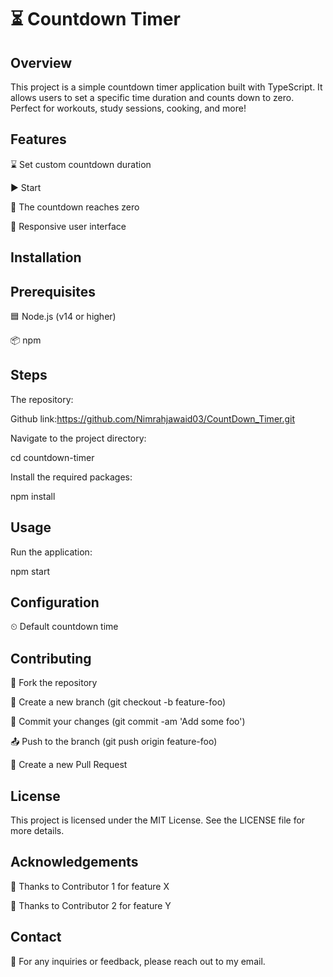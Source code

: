 # ⏳ Countdown Timer
## Overview
This project is a simple countdown timer application built with TypeScript. It allows users to set a specific time duration and counts down to zero. Perfect for workouts, study sessions, cooking, and more!

## Features

⌛ Set custom countdown duration

▶ Start

🔔 The countdown reaches zero

📱 Responsive user interface

## Installation

## Prerequisites

🟦 Node.js (v14 or higher)

📦 npm 

## Steps
 The repository:
 
Github link:https://github.com/Nimrahjawaid03/CountDown_Timer.git

Navigate to the project directory:

cd countdown-timer

Install the required packages:

npm install

## Usage
Run the application:

npm start

## Configuration

⏲ Default countdown time

## Contributing
🍴 Fork the repository

🌿 Create a new branch (git checkout -b feature-foo)

💾 Commit your changes (git commit -am 'Add some foo')

📤 Push to the branch (git push origin feature-foo)

🔄 Create a new Pull Request

## License
This project is licensed under the MIT License. See the LICENSE file for more details.

## Acknowledgements
🙏 Thanks to Contributor 1 for feature X

🙏 Thanks to Contributor 2 for feature Y

## Contact
📧 For any inquiries or feedback, please reach out to my email.
